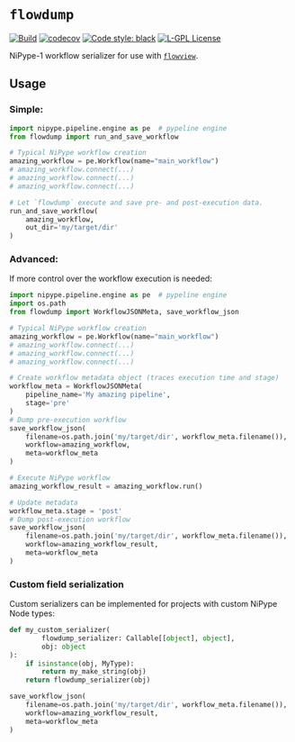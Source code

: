 # `flowdump`

[![Build](https://github.com/cmi-dair/flowdump/actions/workflows/python_tests.yaml/badge.svg?branch=main)](https://github.com/cmi-dair/flowdump/actions/workflows/python_tests.yaml?query=branch%3Amain)
[![codecov](https://codecov.io/gh/cmi-dair/flowdump/branch/main/graph/badge.svg?token=22HWWFWPW5)](https://codecov.io/gh/cmi-dair/flowdump)
[![Code style: black](https://img.shields.io/badge/code%20style-black-000000.svg)](https://github.com/psf/black)
[![L-GPL License](https://img.shields.io/badge/license-L--GPL-blue.svg)](LICENSE)

NiPype-1 workflow serializer for use with [`flowview`](https://cmi-dair.github.io/flowview/).

## Usage

### Simple:

```Python
import nipype.pipeline.engine as pe  # pypeline engine
from flowdump import run_and_save_workflow

# Typical NiPype workflow creation
amazing_workflow = pe.Workflow(name="main_workflow")
# amazing_workflow.connect(...)
# amazing_workflow.connect(...)
# amazing_workflow.connect(...)

# Let `flowdump` execute and save pre- and post-execution data.
run_and_save_workflow(
    amazing_workflow,
    out_dir='my/target/dir'
)
```

### Advanced:

If more control over the workflow execution is needed:

```Python
import nipype.pipeline.engine as pe  # pypeline engine
import os.path
from flowdump import WorkflowJSONMeta, save_workflow_json

# Typical NiPype workflow creation
amazing_workflow = pe.Workflow(name="main_workflow")
# amazing_workflow.connect(...)
# amazing_workflow.connect(...)
# amazing_workflow.connect(...)

# Create workflow metadata object (traces execution time and stage)
workflow_meta = WorkflowJSONMeta(
    pipeline_name='My amazing pipeline',
    stage='pre'
)
# Dump pre-execution workflow
save_workflow_json(
    filename=os.path.join('my/target/dir', workflow_meta.filename()),
    workflow=amazing_workflow,
    meta=workflow_meta
)

# Execute NiPype workflow
amazing_workflow_result = amazing_workflow.run()

# Update metadata
workflow_meta.stage = 'post'
# Dump post-execution workflow
save_workflow_json(
    filename=os.path.join('my/target/dir', workflow_meta.filename()),
    workflow=amazing_workflow_result,
    meta=workflow_meta
)
```

### Custom field serialization

Custom serializers can be implemented for projects with custom NiPype Node types:

```Python
def my_custom_serializer(
        flowdump_serializer: Callable[[object], object],
        obj: object
):
    if isinstance(obj, MyType):
        return my_make_string(obj)
    return flowdump_serializer(obj)

save_workflow_json(
    filename=os.path.join('my/target/dir', workflow_meta.filename()),
    workflow=amazing_workflow_result,
    meta=workflow_meta
)
```
